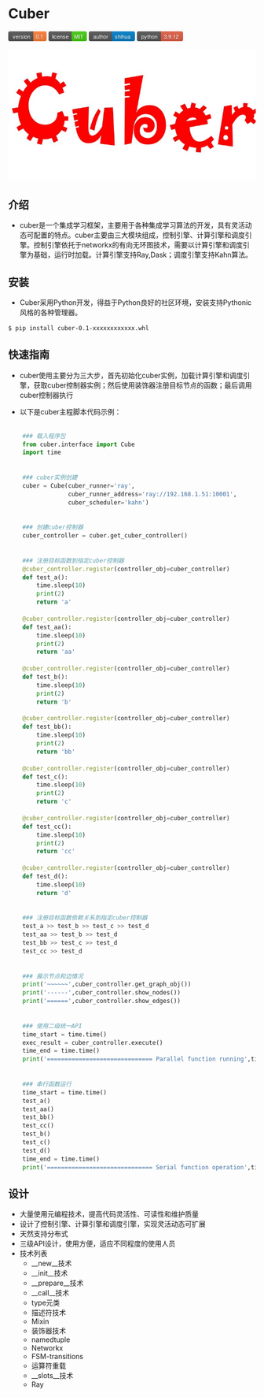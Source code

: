 # Cuber
![shields_version](static/shields_version.png)  ![shields_license](static/shields_license.png)   ![shields_author](static/shields_author.png)  ![shiedls_python](static/shields_python.png)

![cuber_avatar](static/Cuber_avatar.JPG)

## 介绍
+ cuber是一个集成学习框架，主要用于各种集成学习算法的开发，具有灵活动态可配置的特点。cuber主要由三大模块组成，控制引擎、计算引擎和调度引擎。控制引擎依托于networkx的有向无环图技术，需要以计算引擎和调度引擎为基础，运行时加载。计算引擎支持Ray,Dask；调度引擎支持Kahn算法。


## 安装
+ Cuber采用Python开发，得益于Python良好的社区环境，安装支持Pythonic风格的各种管理器。
```bash
$ pip install cuber-0.1-xxxxxxxxxxxx.whl
```



## 快速指南
+ cuber使用主要分为三大步，首先初始化cuber实例，加载计算引擎和调度引擎，获取cuber控制器实例；然后使用装饰器注册目标节点的函数；最后调用cuber控制器执行

+ 以下是cuber主程脚本代码示例：

```python

	### 载入程序包
	from cuber.interface import Cube
	import time


	### cuber实例创建
	cuber = Cube(cuber_runner='ray',
	             cuber_runner_address='ray://192.168.1.51:10001',
	             cuber_scheduler='kahn')


	### 创建cuber控制器
	cuber_controller = cuber.get_cuber_controller()


	### 注册目标函数到指定cuber控制器
	@cuber_controller.register(controller_obj=cuber_controller)
	def test_a():
	    time.sleep(10)
	    print(2)
	    return 'a'

	@cuber_controller.register(controller_obj=cuber_controller)
	def test_aa():
	    time.sleep(10)
	    print(2)
	    return 'aa'

	@cuber_controller.register(controller_obj=cuber_controller)
	def test_b():
	    time.sleep(10)
	    print(2)
	    return 'b'

	@cuber_controller.register(controller_obj=cuber_controller)
	def test_bb():
	    time.sleep(10)
	    print(2)
	    return 'bb'

	@cuber_controller.register(controller_obj=cuber_controller)
	def test_c():
	    time.sleep(10)
	    print(2)
	    return 'c'

	@cuber_controller.register(controller_obj=cuber_controller)
	def test_cc():
	    time.sleep(10)
	    print(2)
	    return 'cc'

	@cuber_controller.register(controller_obj=cuber_controller)
	def test_d():
	    time.sleep(10)
	    return 'd'


	### 注册目标函数依赖关系到指定cuber控制器
	test_a >> test_b >> test_c >> test_d
	test_aa >> test_b >> test_d
	test_bb >> test_c >> test_d
	test_cc >> test_d


	### 展示节点和边情况
	print('~~~~~~',cuber_controller.get_graph_obj())
	print('------',cuber_controller.show_nodes())
	print('======',cuber_controller.show_edges())


	### 使用二级统一API
	time_start = time.time()
	exec_result = cuber_controller.execute()
	time_end = time.time()
	print('============================== Parallel function running',time_end - time_start)


	### 串行函数运行
	time_start = time.time()
	test_a()
	test_aa()
	test_bb()
	test_cc()
	test_b()
	test_c()
	test_d()
	time_end = time.time()
	print('============================== Serial function operation',time_end - time_start)
```


## 设计
+ 大量使用元编程技术，提高代码灵活性、可读性和维护质量
+ 设计了控制引擎、计算引擎和调度引擎，实现灵活动态可扩展
+ 天然支持分布式
+ 三级API设计，使用方便，适应不同程度的使用人员
+ 技术列表
	+ __new__技术
	+ __init__技术
	+ __prepare__技术
	+ __call__技术
	+ type元类
	+ 描述符技术
	+ Mixin
	+ 装饰器技术
	+ namedtuple
	+ Networkx
	+ FSM-transitions
	+ 运算符重载
	+ __slots__技术
	+ Ray

